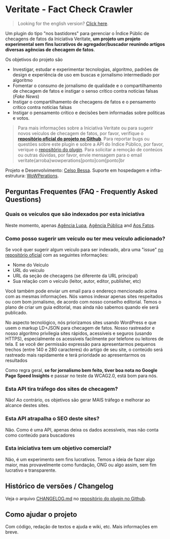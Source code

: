 # Veritate - Fact Check Crawler

> Looking for the english version? [Click here](README.md).

Um plugin do tipo "nos bastidores" para gerenciar o Índice Públic de checagens de fatos da Iniciativa Veritate, **um projeto um projeto experimental sem fins lucrativos de agregador/buscador reunindo artigos diversas agências de <strong>checagem de fatos</strong>**.

Os objetivos do projeto são

- Investigar, estudar e experimentar tecnologias, algoritmo, padrões de design e experiência de uso em buscas e jornalismo intermediado por algoritmo
- Fomentar o consumo de jornalismo de qualidade e o compartilhamento de checagem de fatos e instigar o senso crítico contra notícias falsas (<em>Fake News</em>)
- Instigar o compartilhamento de checagens de fatos e o pensamento crítico contra notícias falsas
- Instigar o pensamento crítico e decisões bem informadas sobre políticas e votos.

> Para mais informações sobre a Iniciativa Veritate ou para sugerir novos veículos de checagem de fatos, por favor, verifique o **[repositório oficial do projeto no Github](https://github.com/celsobessa/veritate)**. Para reportar bugs ou questões sobre este plugin e sobre a API do Índice Público, por favor, verique o [repositório do plugin](https://github.com/celsobessa/veritate-fact-check-crawler). Para solicitar a remoção de conteúos ou outras dúvidas, por favor, envie mensagem para o email veritate{arroba}wowperations[ponto]com[ponto]br

Projeto e Desenvolvimento: <a href="https://www.celsobessa.com.br">Celso Bessa</a>. Suporte em hospedagem e infra-estrutura: <a href="https://www.wowperations.com.br">WoWPerations</a>.

## Perguntas Frequentes (FAQ - Frequently Asked Questions)

### Quais os veículos que são indexados por esta iniciativa

Neste momento, apenas [Agência Lupa](http://piaui.folha.uol.com.br/lupa/), [Agência Pública](https://apublica.org/checagem/) and [Aos Fatos](https://aosfatos.org).

### Como posso sugerir um veículo ou ter meu veículo adicionado?

Se você quer sugerir algum veículo para ser indexado, abra uma "issue" [no repositório oficial](https://github.com/celsobessa/veritate/issues) com as seguintes informações:

- Nome do Veículo
- URL do veículo
- URL da seção de checagens (se diferente da URL principal)
- Sua relação com o veículo (leitor, autor, editor, publisher, etc)

Você também pode enviar um email para o endereço mencionado acima com as mesmas informações. Nós vamos indexar apenas sites respeitados ou com bom jornalismo, de acordo com nosso conselho editorial. Temos o plano de criar um guia editorial, mas ainda não sabemos quando ele será publicado.

No aspecto tecnológico, nós priorizamos sites usando WordPress e que usem o markup LD+JSON para checagem de fatos. Nosso rastreador e nosso algoritmo privilegia sites rápidos, acessíveis e seguros (usando HTTPS), especialmente os acessíveis facilmente por telefone ou leitores de tela. E se você der permissão expressão para apresentarmos pequenos trechos (entre 140 e 280 caracteres) do artigo de seu site, o conteúdo será rastreado mais rapidamente e terá prioridade ao apresentarmos os resultados

Como regra geral, **se for jornalismo bem feito, tiver boa nota no Google Page Speed Insights** e passar no teste da WCAG2.0, está bom para nós.

### Esta API tira tráfego dos sites de checagem?

Não! Ao contrário, os objetivos são gerar MAIS tráfego e melhorar ao alcance destes sites.

### Esta API atrapalha o SEO deste sites?

Não. Como é uma API, apenas deixa os dados acessíveis, mas não conta como conteúdo para buscadores

### Esta iniciativa tem um objetivo comercial?

Não, é um experimento sem fins lucrativos. Temos a ideia de fazer algo maior, mas provavelmente como fundação, ONG ou algo assim, sem fim lucrativo e transparente.

## Histórico de versões / Changelog

Veja o arquivo [CHANGELOG.md](CHANGELOG.md) no [repositório do plugin no Github](https://github.com/celsobessa/veritate-fact-check-crawler).

## Como ajudar o projeto

Com código, redação de textos e ajuda e wiki, etc. Mais informações em breve.
